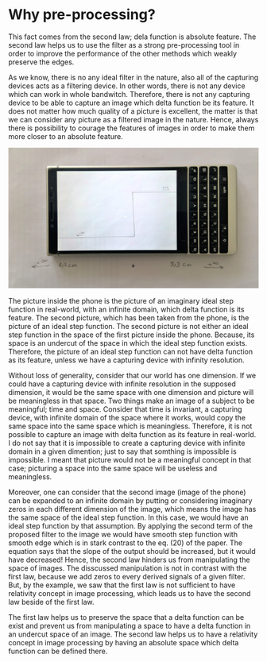 # Why pre-processing?
This fact comes from the second law; dela function is absolute feature. The second law helps us to use the filter as a strong pre-processing tool in order to improve the performance of the other methods which weakly preserve the edges.

As we know, there is no any ideal filter in the nature, also all of the capturing devices acts as a filtering device. In other words, there is not any device which can work in whole bandwitch. Therefore, there is not any capturing device to be able to capture an image which delta function be its feature. It does not matter how much quality of a picture is excellent, the matter is that we can consider any picture as a filtered image in the nature. Hence, always there is possibility to courage the features of images in order to make them more closer to an absolute feature.

![1](https://github.com/onionhub/TIP/blob/Drafts/Pre-processing.jpg)

The picture inside the phone is the picture of an imaginary ideal step function in real-world, with an infinite domain, which delta function is its feature. The second picture, which has been taken from the phone, is the picture of an ideal step function. The second picture is not either an ideal step function in the space of the first picture inside the phone. Because, its space is an undercut of the space in which the ideal step function exists. Therefore, the picture of an ideal step function can not have delta function as its feature, unless we have a capturing device with infinity resolution.

Without loss of generality, consider that our world has one dimension. If we could have a capturing device with infinite resolution in the supposed dimension, it would be the same space with one dimension and picture will be meaningless in that space. Two things make an image of a subject to be meaningful; time and space. Consider that time is invariant, a capturing device, with infinite domain of the space where it works, would copy the same space into the same space which is meaningless. Therefore, it is not possible to capture an image with delta function as its feature in real-world. I do not say that it is impossible to create a capturing device with infinite domain in a given dimention; just to say that somthing is impossible is impossible. I meant that picture would not be a meaningful concept in that case; picturing a space into the same space will be useless and meaningless.

Moreover, one can consider that the second image (image of the phone) can be expanded to an infinite domain by putting or considering imaginary zeros in each different dimension of the image, which means the image has the same space of the ideal step function. In this case, we would have an ideal step function by that assumption. By applying the second term of the proposed filter to the image we would have smooth step function with smooth edge which is in stark contrast to the eq. (20) of the paper. The equation says that the slope of the output should be increased, but it would have decreased! Hence, the second law hinders us from manipulating the space of images. The disscussed manipulation is not in contrast with the first law, because we add zeros to every derived signals of a given filter. But, by the example, we saw that the first law is not sufficient to have relativity concept in image processing, which leads us to have the second law beside of the first law.

The first law helps us to preserve the space that a delta function can be exist and prevent us from manipulating a space to have a delta function in an undercut space of an image. The second law helps us to have a relativity concept in image processing by having an absolute space which delta function can be defined there.

